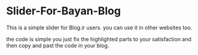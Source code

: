 # Slider-For-Bayan-Blog
This is a simple slider for Blog.ir users. you can use it in other websites too.

the code is simple you just fix the highlighted parts to your satisfaction and then copy and past the code in your blog.


